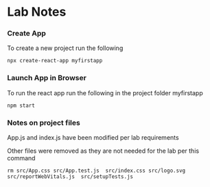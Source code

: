 
# Lab Notes

### Create App

To create a new project run the following

`npx create-react-app myfirstapp`

### Launch App in Browser

To run the react app run the following in the project folder myfirstapp

`npm start`

### Notes on project files

App.js and index.js have been modified per lab requirements

Other files were removed as they are not needed for the lab per this command

`rm src/App.css src/App.test.js  src/index.css src/logo.svg src/reportWebVitals.js  src/setupTests.js`